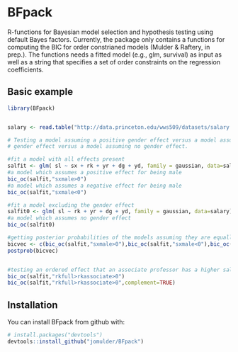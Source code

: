 # BFpack

R-functions for Bayesian model selection and hypothesis testing using default Bayes factors. Currently, the package only contains a functions for computing the BIC for order constrianed models (Mulder & Raftery, in prep.). The functions needs a fitted model (e.g., glm, survival) as input as well as a string that specifies a set of order constraints on the regression coefficients.


Basic example
-------------

``` r
library(BFpack)


salary <- read.table("http://data.princeton.edu/wws509/datasets/salary.dat", header=TRUE)

# Testing a model assuming a positive gender effect versus a model assuming a negative
# gender effect versus a model assuming no gender effect.

#fit a model with all effects present
salfit <- glm( sl ~ sx + rk + yr + dg + yd, family = gaussian, data=salary)
#a model which assumes a positive effect for being male
bic_oc(salfit,"sxmale>0")
#a model which assumes a negative effect for being male
bic_oc(salfit,"sxmale<0")

#fit a model excluding the gender effect
salfit0 <- glm( sl ~ rk + yr + dg + yd, family = gaussian, data=salary)
#a model which assumes no gender effect
bic_oc(salfit0)

#getting posterior probabilities of the models assuming they are equally likely a priori
bicvec <- c(bic_oc(salfit,"sxmale>0"),bic_oc(salfit,"sxmale<0"),bic_oc(salfit0))
postprob(bicvec)


#testing an ordered effect that an associate professor has a higher salary than an assistent professor, and the a full professor has a higher salary than an associate professor in this population
bic_oc(salfit,"rkfull>rkassociate>0")
bic_oc(salfit,"rkfull>rkassociate>0",complement=TRUE)
```

Installation
------------

You can install BFpack from github with:

``` r
# install.packages("devtools")
devtools::install_github("jomulder/BFpack")

